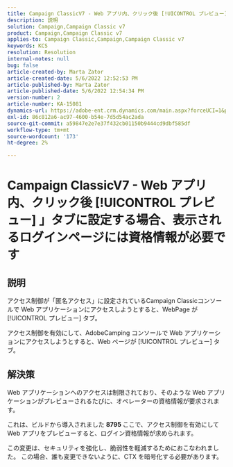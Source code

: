 ```yaml
---
title: Campaign ClassicV7 - Web アプリ内、クリック後 [!UICONTROL プレビュー] 」タブに設定する場合、表示されるログインページには資格情報が必要です
description: 説明
solution: Campaign,Campaign Classic v7
product: Campaign,Campaign Classic v7
applies-to: Campaign Classic,Campaign,Campaign Classic v7
keywords: KCS
resolution: Resolution
internal-notes: null
bug: false
article-created-by: Marta Zator
article-created-date: 5/6/2022 12:52:53 PM
article-published-by: Marta Zator
article-published-date: 5/6/2022 12:54:34 PM
version-number: 2
article-number: KA-15081
dynamics-url: https://adobe-ent.crm.dynamics.com/main.aspx?forceUCI=1&pagetype=entityrecord&etn=knowledgearticle&id=aab90d70-3bcd-ec11-a7b5-6045bd00dbbc
exl-id: 86c812a6-ac97-4600-b54e-7d5d54ac2ada
source-git-commit: a59847e2e7e37f432cb01150b9444cd9dbf585df
workflow-type: tm+mt
source-wordcount: '173'
ht-degree: 2%

---
```


# Campaign ClassicV7 - Web アプリ内、クリック後 [!UICONTROL プレビュー] 」タブに設定する場合、表示されるログインページには資格情報が必要です

## 説明


アクセス制御が「匿名アクセス」に設定されているCampaign Classicコンソールで Web アプリケーションにアクセスしようとすると、WebPage が [!UICONTROL プレビュー] タブ。

アクセス制御を有効にして、AdobeCamping コンソールで Web アプリケーションにアクセスしようとすると、Web ページが [!UICONTROL プレビュー] タブ。


## 解決策


Web アプリケーションへのアクセスは制限されており、そのような Web アプリケーションがプレビューされるたびに、オペレーターの資格情報が要求されます。

これは、ビルドから導入されました <b>8795 </b>ここで、アクセス制御を有効にして Web アプリをプレビューすると、ログイン資格情報が求められます。

この変更は、セキュリティを強化し、脆弱性を軽減するためにおこなわれました。 この場合、誰も変更できないように、CTX を暗号化する必要があります。
